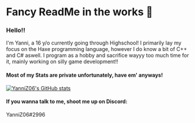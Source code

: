 # Fancy ReadMe in the works 🚧
### Hello!!
I'm Yanni, a 16 y/o currently going through Highschool!
I primarily lay my focus on the Haxe programming language, however I do know a bit of C++ and C# aswell.
I program as a hobby and sacrifice wayyy too much time for it, mainly working on silly game development!!

#### Most of my Stats are private unfortunately, have em' anyways!
[![YanniZ06's GitHub stats](https://github-readme-stats.vercel.app/api?username=YanniZ06)](https://github.com/anuraghazra/github-readme-stats)

#### If you wanna talk to me, shoot me up on Discord:
YanniZ06#2996
